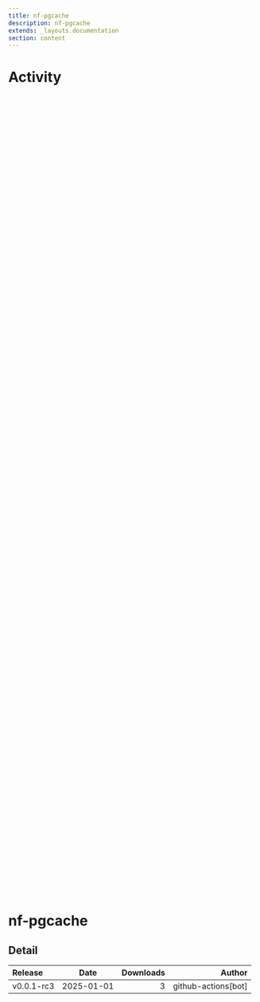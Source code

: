 ```yaml
---
title: nf-pgcache
description: nf-pgcache
extends: _layouts.documentation
section: content
---
```


# Activity

<div style="position: relative; height:40vh; width:80vw">
    <canvas id="releases"></canvas>
</div>
<script type="module" src="docs/nf-pgcache/nf-pgcache.js"></script>

# nf-pgcache
        

## Detail

| Release                               | Date | Downloads                        | Author |
| :------------ | :---------: | ------: | -----------: |
 | v0.0.1-rc3 | 2025-01-01 | 3 | github-actions[bot] |

